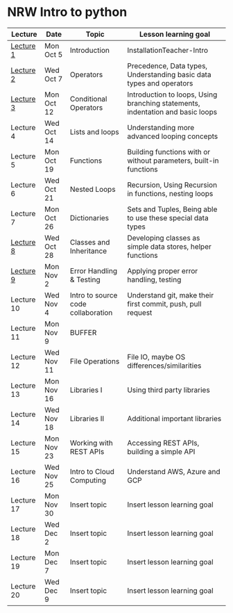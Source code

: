 # NRW Intro to python

| Lecture                 | Date       | Topic                              | Lesson learning goal                                                           |
| ----------------------- | ---------- | ---------------------------------- | ------------------------------------------------------------------------------ |
| [Lecture 1](lecture-1/) | Mon Oct 5  | Introduction                       | InstallationTeacher-Intro                                                      |
| [Lecture 2](lecture-2/) | Wed Oct 7  | Operators                          | Precedence, Data types, Understanding basic data types and operators           |
| [Lecture 3](lecture-3/) | Mon Oct 12 | Conditional Operators              | Introduction to loops, Using branching statements, indentation and basic loops |
| Lecture 4               | Wed Oct 14 | Lists and loops                    | Understanding more advanced looping concepts                                   |
| Lecture 5               | Mon Oct 19 | Functions                          | Building functions with or without parameters, built-in functions              |
| Lecture 6               | Wed Oct 21 | Nested Loops                       | Recursion, Using Recursion in functions, nesting loops                         |
| Lecture 7               | Mon Oct 26 | Dictionaries                       | Sets and Tuples, Being able to use these special data types                    |
| [Lecture 8](lecture-8/) | Wed Oct 28 | Classes and Inheritance            | Developing classes as simple data stores, helper functions                     |
| [Lecture 9](lecture-9/) | Mon Nov 2  | Error Handling & Testing           | Applying proper error handling, testing                                        |
| Lecture 10              | Wed Nov 4  | Intro to source code collaboration | Understand git, make their first commit, push, pull request                    |
| Lecture 11              | Mon Nov 9  | BUFFER                             |                                                                                |
| Lecture 12              | Wed Nov 11 | File Operations                    | File IO, maybe OS differences/similarities                                     |
| Lecture 13              | Mon Nov 16 | Libraries I                        | Using third party libraries                                                    |
| Lecture 14              | Wed Nov 18 | Libraries II                       | Additional important libraries                                                 |
| Lecture 15              | Mon Nov 23 | Working with REST APIs             | Accessing REST APIs, building a simple API                                     |
| Lecture 16              | Wed Nov 25 | Intro to Cloud Computing           | Understand AWS, Azure and GCP                                                  |
| Lecture 17              | Mon Nov 30 | Insert topic                       | Insert lesson learning goal                                                    |
| Lecture 18              | Wed Dec 2  | Insert topic                       | Insert lesson learning goal                                                    |
| Lecture 19              | Mon Dec 7  | Insert topic                       | Insert lesson learning goal                                                    |
| Lecture 20              | Wed Dec 9  | Insert topic                       | Insert lesson learning goal                                                    |

